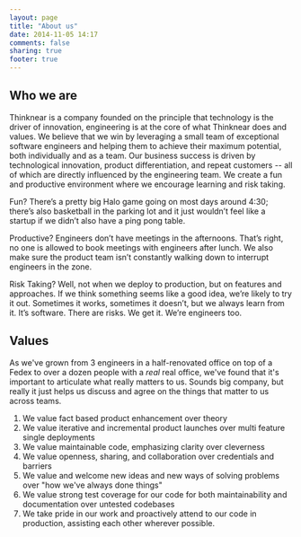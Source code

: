 ```yaml
---
layout: page
title: "About us"
date: 2014-11-05 14:17
comments: false
sharing: true
footer: true
---
```


## Who we are 

Thinknear is a company founded on the principle that technology is the driver of innovation, engineering is at the core of what Thinknear does and values. We believe that we win by leveraging a small team of exceptional software engineers and helping them to achieve their maximum potential, both individually and as a team. Our business success is driven by technological innovation, product differentiation, and repeat customers -- all of which are directly influenced by the engineering team. We create a fun and productive environment where we encourage learning and risk taking. 

Fun? There’s a pretty big Halo game going on most days around 4:30; there’s also basketball in the parking lot and it just wouldn’t feel like a startup if we didn’t also have a ping pong table. 

Productive? Engineers don’t have meetings in the afternoons. That’s right, no one is allowed to book meetings with engineers after lunch. We also make sure the product team isn’t constantly walking down to interrupt engineers in the zone.

Risk Taking? Well, not when we deploy to production, but on features and approaches. If we think something seems like a good idea, we’re likely to try it out. Sometimes it works, sometimes it doesn’t, but we always learn from it. It’s software. There are risks. We get it. We’re engineers too.

## Values

As we've grown from 3 engineers in a half-renovated office on top of a Fedex to over a dozen people with a *real* real office, we've found that it's important to articulate what really matters to us. Sounds big company, but really it just helps us discuss and agree on the things that matter to us across teams.

1. We value fact based product enhancement over theory
1. We value iterative and incremental product launches over multi feature single deployments
1. We value maintainable code, emphasizing clarity over cleverness
1. We value openness, sharing, and collaboration over credentials and barriers
1. We value and welcome new ideas and new ways of solving problems over "how we've always done things"
1. We value strong test coverage for our code for both maintainability and documentation over untested codebases
1. We take pride in our work and proactively attend to our code in production, assisting each other wherever possible.


